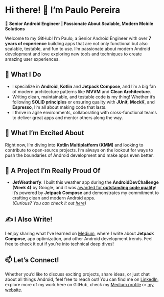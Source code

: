 # Hi there! 👋 I’m Paulo Pereira  
🎯 **Senior Android Engineer | Passionate About Scalable, Modern Mobile Solutions**

Welcome to my GitHub! I’m Paulo, a Senior Android Engineer with over **7 years of experience** building apps that are not only functional but also scalable, testable, and fun to use. I’m passionate about modern Android development and love exploring new tools and techniques to create amazing user experiences.  

## 💼 What I Do  
- I specialize in **Android**, **Kotlin** and **Jetpack Compose**, and I’m a big fan of modern architecture patterns like **MVVM** and **Clean Architecture**.  
- Writing clean, maintainable, and testable code is my thing! Whether it’s following **SOLID principles** or ensuring quality with **JUnit**, **MockK**, and **Espresso**, I’m all about making code that lasts.  
- I thrive in agile environments, collaborating with cross-functional teams to deliver great apps and mentor others along the way.  

## 🚀 What I’m Excited About  
Right now, I’m diving into **Kotlin Multiplatform (KMM)** and looking to contribute to open-source projects. I’m always on the lookout for ways to push the boundaries of Android development and make apps even better.

## 🌟 A Project I’m Really Proud Of  
- **JetWeatherfy**: I built this weather app during the **AndroidDevChallenge (Week 4)** by Google, and it was [awarded for **outstanding code quality**](https://android-developers.googleblog.com/2021/05/androiddevchallenge-its-wrap.html#:~:text=Code%20quality%3A%20Paulo%20Pereira%20%2D%20JetWeatherfy)! It’s powered by **Jetpack Compose** and demonstrates my commitment to crafting clean and modern Android apps.  
*(Curious? You can check it out [here](https://github.com/pauloaapereira/AndroidDevChallenge_Week4_JetWeatherfy))*  

## ✍️ I Also Write!  
I enjoy sharing what I’ve learned on [Medium](https://medium.com/@pauloaapereira), where I write about **Jetpack Compose**, app optimization, and other Android development trends. Feel free to check it out if you’re into technical deep dives!

## 📫 Let’s Connect!  
Whether you’d like to discuss exciting projects, share ideas, or just chat about all things Android, feel free to reach out! You can find me on [LinkedIn](https://www.linkedin.com/in/paulo-pereira-001615153), explore more of my work here on GitHub, check my [Medium profile](https://medium.com/@pauloaapereira) or [my website](https://pauloaapereira.github.io/).
